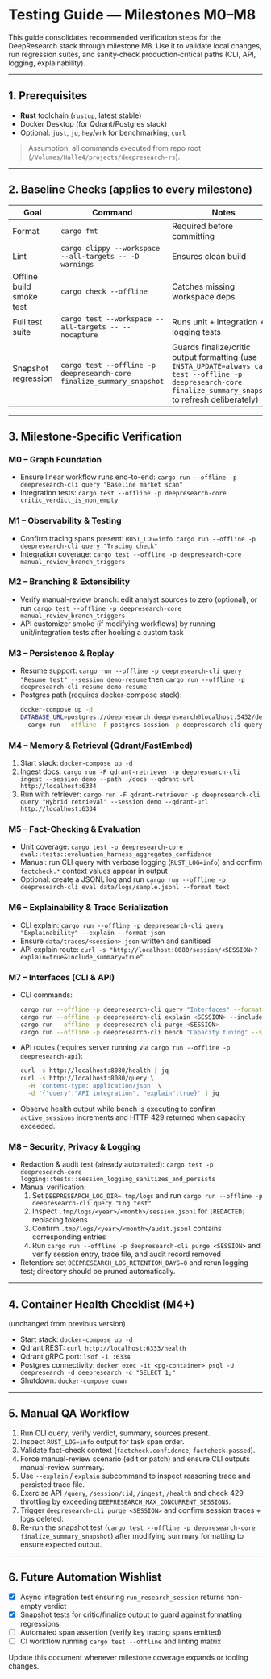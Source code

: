# Testing Guide — Milestones M0–M8

This guide consolidates recommended verification steps for the DeepResearch stack through milestone M8. Use it to validate local changes, run regression suites, and sanity‑check production‑critical paths (CLI, API, logging, explainability).

---

## 1. Prerequisites

- **Rust** toolchain (`rustup`, latest stable)
- Docker Desktop (for Qdrant/Postgres stack)
- Optional: `just`, `jq`, `hey`/`wrk` for benchmarking, `curl`

> Assumption: all commands executed from repo root (`/Volumes/Halle4/projects/deepresearch-rs`).

---

## 2. Baseline Checks (applies to every milestone)

| Goal | Command | Notes |
|------|---------|-------|
| Format | `cargo fmt` | Required before committing |
| Lint | `cargo clippy --workspace --all-targets -- -D warnings` | Ensures clean build |
| Offline build smoke test | `cargo check --offline` | Catches missing workspace deps |
| Full test suite | `cargo test --workspace --all-targets -- --nocapture` | Runs unit + integration + logging tests |
| Snapshot regression | `cargo test --offline -p deepresearch-core finalize_summary_snapshot` | Guards finalize/critic output formatting (use `INSTA_UPDATE=always cargo test --offline -p deepresearch-core finalize_summary_snapshot` to refresh deliberately) |

---

## 3. Milestone-Specific Verification

### M0 – Graph Foundation
- Ensure linear workflow runs end-to-end: `cargo run --offline -p deepresearch-cli query "Baseline market scan"`
- Integration tests: `cargo test --offline -p deepresearch-core critic_verdict_is_non_empty`

### M1 – Observability & Testing
- Confirm tracing spans present: `RUST_LOG=info cargo run --offline -p deepresearch-cli query "Tracing check"`
- Integration coverage: `cargo test --offline -p deepresearch-core manual_review_branch_triggers`

### M2 – Branching & Extensibility
- Verify manual-review branch: edit analyst sources to zero (optional), or run `cargo test --offline -p deepresearch-core manual_review_branch_triggers`
- API customizer smoke (if modifying workflows) by running unit/integration tests after hooking a custom task

### M3 – Persistence & Replay
- Resume support: `cargo run --offline -p deepresearch-cli query "Resume test" --session demo-resume` then `cargo run --offline -p deepresearch-cli resume demo-resume`
- Postgres path (requires docker-compose stack):
  ```bash
  docker-compose up -d
  DATABASE_URL=postgres://deepresearch:deepresearch@localhost:5432/deepresearch \
    cargo run --offline -F postgres-session -p deepresearch-cli query "Resume via pg" --session pg-demo
  ```

### M4 – Memory & Retrieval (Qdrant/FastEmbed)
1. Start stack: `docker-compose up -d`
2. Ingest docs: `cargo run -F qdrant-retriever -p deepresearch-cli ingest --session demo --path ./docs --qdrant-url http://localhost:6334`
3. Run with retriever: `cargo run -F qdrant-retriever -p deepresearch-cli query "Hybrid retrieval" --session demo --qdrant-url http://localhost:6334`

### M5 – Fact-Checking & Evaluation
- Unit coverage: `cargo test -p deepresearch-core eval::tests::evaluation_harness_aggregates_confidence`
- Manual: run CLI query with verbose logging (`RUST_LOG=info`) and confirm `factcheck.*` context values appear in output
- Optional: create a JSONL log and run `cargo run --offline -p deepresearch-cli eval data/logs/sample.jsonl --format text`

### M6 – Explainability & Trace Serialization
- CLI explain: `cargo run --offline -p deepresearch-cli query "Explainability" --explain --format json`
- Ensure `data/traces/<session>.json` written and sanitised
- API explain route: `curl -s "http://localhost:8080/session/<SESSION>?explain=true&include_summary=true"`

### M7 – Interfaces (CLI & API)
- CLI commands:
  ```bash
  cargo run --offline -p deepresearch-cli query "Interfaces" --format json
  cargo run --offline -p deepresearch-cli explain <SESSION> --include-summary
  cargo run --offline -p deepresearch-cli purge <SESSION>
  cargo run --offline -p deepresearch-cli bench "Capacity tuning" --sessions 12 --concurrency 4
  ```
- API routes (requires server running via `cargo run --offline -p deepresearch-api`):
  ```bash
  curl -s http://localhost:8080/health | jq
  curl -s http://localhost:8080/query \
    -H 'content-type: application/json' \
    -d '{"query":"API integration", "explain":true}' | jq
  ```
- Observe health output while bench is executing to confirm `active_sessions` increments and HTTP 429 returned when capacity exceeded.

### M8 – Security, Privacy & Logging
- Redaction & audit test (already automated): `cargo test -p deepresearch-core logging::tests::session_logging_sanitizes_and_persists`
- Manual verification:
  1. Set `DEEPRESEARCH_LOG_DIR=.tmp/logs` and run `cargo run --offline -p deepresearch-cli query "Log test"`
  2. Inspect `.tmp/logs/<year>/<month>/session.jsonl` for `[REDACTED]` replacing tokens
  3. Confirm `.tmp/logs/<year>/<month>/audit.jsonl` contains corresponding entries
  4. Run `cargo run --offline -p deepresearch-cli purge <SESSION>` and verify session entry, trace file, and audit record removed
- Retention: set `DEEPRESEARCH_LOG_RETENTION_DAYS=0` and rerun logging test; directory should be pruned automatically.

---

## 4. Container Health Checklist (M4+)

(unchanged from previous version)

- Start stack: `docker-compose up -d`
- Qdrant REST: `curl http://localhost:6333/health`
- Qdrant gRPC port: `lsof -i :6334`
- Postgres connectivity: `docker exec -it <pg-container> psql -U deepresearch -d deepresearch -c "SELECT 1;"`
- Shutdown: `docker-compose down`

---

## 5. Manual QA Workflow

1. Run CLI query; verify verdict, summary, sources present.
2. Inspect `RUST_LOG=info` output for task span order.
3. Validate fact-check context (`factcheck.confidence`, `factcheck.passed`).
4. Force manual-review scenario (edit or patch) and ensure CLI outputs manual-review summary.
5. Use `--explain` / `explain` subcommand to inspect reasoning trace and persisted trace file.
6. Exercise API `/query`, `/session/:id`, `/ingest`, `/health` and check 429 throttling by exceeding `DEEPRESEARCH_MAX_CONCURRENT_SESSIONS`.
7. Trigger `deepresearch-cli purge <SESSION>` and confirm session traces + logs deleted.
8. Re-run the snapshot test (`cargo test --offline -p deepresearch-core finalize_summary_snapshot`) after modifying summary formatting to ensure expected output.

---

## 6. Future Automation Wishlist

- [x] Async integration test ensuring `run_research_session` returns non-empty verdict
- [x] Snapshot tests for critic/finalize output to guard against formatting regressions
- [ ] Automated span assertion (verify key tracing spans emitted)
- [ ] CI workflow running `cargo test --offline` and linting matrix

Update this document whenever milestone coverage expands or tooling changes.
